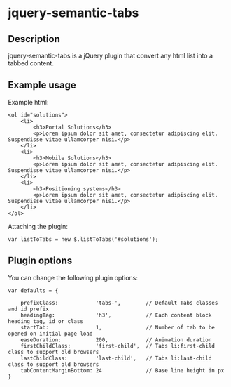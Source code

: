 jquery-semantic-tabs
========================

Description
-----------

jquery-semantic-tabs is a jQuery plugin that convert any html list into a tabbed content.

Example usage
-------------

Example html:

    <ol id="solutions">
        <li>
            <h3>Portal Solutions</h3>
            <p>Lorem ipsum dolor sit amet, consectetur adipiscing elit. Suspendisse vitae ullamcorper nisi.</p>
        </li>
        <li>
            <h3>Mobile Solutions</h3>
            <p>Lorem ipsum dolor sit amet, consectetur adipiscing elit. Suspendisse vitae ullamcorper nisi.</p>
        </li>
        <li>
            <h3>Positioning systems</h3>
            <p>Lorem ipsum dolor sit amet, consectetur adipiscing elit. Suspendisse vitae ullamcorper nisi.</p>
        </li>
    </ol>

Attaching the plugin:

    var listToTabs = new $.listToTabs('#solutions');

Plugin options
--------------

You can change the following plugin options:

    var defaults = {

        prefixClass:            'tabs-',        // Default Tabs classes and id prefix
        headingTag:             'h3',           // Each content block heading tag, id or class
        startTab:               1,              // Number of tab to be opened on initial page load
        easeDuration:           200,            // Animation duration
        firstChildClass:        'first-child',  // Tabs li:first-child class to support old browsers
        lastChildClass:         'last-child',   // Tabs li:last-child class to support old browsers
        tabContentMarginBottom: 24              // Base line height in px
    }